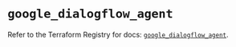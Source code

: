 # `google_dialogflow_agent`

Refer to the Terraform Registry for docs: [`google_dialogflow_agent`](https://registry.terraform.io/providers/hashicorp/google/6.28.0/docs/resources/dialogflow_agent).
